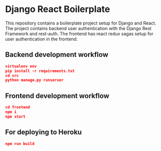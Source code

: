 # Django React Boilerplate

This repository contains a boilerplate project setup for Django and React. The project contains backend user authentication with the Django Rest Framework and rest-auth. The frontend has react redux sagas setup for user authentication in the frontend.

## Backend development workflow

```json
virtualenv env
pip install -r requirements.txt
cd src
python manage.py runserver
```

## Frontend development workflow

```json
cd frontend
npm i
npm start
```

## For deploying to Heroku

```json
npm run build
```
